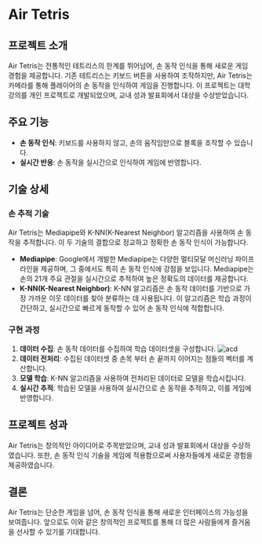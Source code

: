 # Air Tetris

## 프로젝트 소개
Air Tetris는 전통적인 테트리스의 한계를 뛰어넘어, 손 동작 인식을 통해 새로운 게임 경험을 제공합니다. 기존 테트리스는 키보드 버튼을 사용하여 조작하지만, Air Tetris는 카메라를 통해 플레이어의 손 동작을 인식하여 게임을 진행합니다. 이 프로젝트는 대학 강의를 개인 프로젝트로 개발되었으며, 교내 성과 발표회에서 대상을 수상받았습니다.

## 주요 기능
- **손 동작 인식**: 키보드를 사용하지 않고, 손의 움직임만으로 블록을 조작할 수 있습니다.
- **실시간 반응**: 손 동작을 실시간으로 인식하여 게임에 반영합니다.

## 기술 상세
### 손 추적 기술
 Air Tetris는 Mediapipe와 K-NN(K-Nearest Neighbor) 알고리즘을 사용하여 손 동작을 추적합니다. 이 두 기술의 결합으로 정교하고 정확한 손 동작 인식이 가능합니다.

- **Mediapipe**: Google에서 개발한 Mediapipe는 다양한 멀티모달 머신러닝 파이프라인을 제공하며, 그 중에서도 특히 손 동작 인식에 강점을 보입니다. Mediapipe는 손의 21개 주요 관절을 실시간으로 추적하여 높은 정확도의 데이터를 제공합니다.
- **K-NN(K-Nearest Neighbor)**: K-NN 알고리즘은 손 동작 데이터를 기반으로 가장 가까운 이웃 데이터를 찾아 분류하는 데 사용됩니다. 이 알고리즘은 학습 과정이 간단하고, 실시간으로 빠르게 동작할 수 있어 손 동작 인식에 적합합니다.

### 구현 과정
1. **데이터 수집**: 손 동작 데이터를 수집하여 학습 데이터셋을 구성합니다.
![acd](https://github.com/Cinofe/Tetris/assets/83103532/08cc5ce1-bd70-4ab4-9c11-f6fa98080974)
3. **데이터 전처리**: 수집된 데이터셋 중 손목 부터 손 끝까지 이어지는 점들의 벡터를 계산합니다.
4. **모델 학습**: K-NN 알고리즘을 사용하여 전처리된 데이터로 모델을 학습시킵니다.
5. **실시간 추적**: 학습된 모델을 사용하여 실시간으로 손 동작을 추적하고, 이를 게임에 반영합니다.

## 프로젝트 성과
Air Tetris는 창의적인 아이디어로 주목받았으며, 교내 성과 발표회에서 대상을 수상하였습니다. 또한, 손 동작 인식 기술을 게임에 적용함으로써 사용자들에게 새로운 경험을 제공하였습니다.

## 결론
Air Tetris는 단순한 게임을 넘어, 손 동작 인식을 통해 새로운 인터페이스의 가능성을 보여줍니다. 앞으로도 이와 같은 창의적인 프로젝트를 통해 더 많은 사람들에게 즐거움을 선사할 수 있기를 기대합니다.
